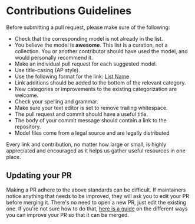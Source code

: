 # Contributions Guidelines

Before submitting a pull request, please make sure of the following:

- Check that the corresponding model is not already in the list.
- You believe the model is **awesome**. This list is a curation, not a collection. You or another contributor should have used the model, and would personally recommend it.
- Make an individual pull request for each suggested model.
- Use title-casing (AP style).
- Use the following format for the link: [List Name](link)
- Link additions should be added to the bottom of the relevant category.
- New categories or improvements to the existing categorization are welcome.
- Check your spelling and grammar.
- Make sure your text editor is set to remove trailing whitespace.
- The pull request and commit should have a useful title.
- The body of your commit message should contain a link to the repository.
- Model files come from a legal source and are legally distributed

Every link and contribution, no matter how large or small, is highly appreciated and encouraged as it helps us gather useful resources in one place.

## Updating your PR

Making a PR adhere to the above standards can be difficult. If maintainers notice anything that needs to be improved, they will ask you to edit your PR before merging it. There's no need to open a new PR, just edit the existing one. If you're not sure how to do that, [here is a guide](https://github.com/RichardLitt/knowledge/blob/master/github/amending-a-commit-guide.md) on the different ways you can improve your PR so that it can be merged.
